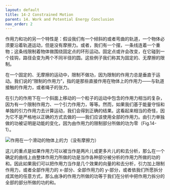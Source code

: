 ```yaml
---
layout: default
title: 14-2 Constrained Motion
parent: 14. Work and Potential Energy Conclusion
nav_order: 2
---
```

作用力和功的另一个特性是：假设我们有一个倾斜的或者弯曲的轨道，一个物体必须要沿着轨道运动，但是没有摩擦力。或者，我们有一个摆，一条线连着一个重物；这条线限制着物体做围绕固定点的环形运动。固定点或许会改变，在它碰到一个挂钩，路径会变为两个不同半径的圆。这些例子我们称其为固定的、无摩擦的限制。

在一个固定的、无摩擦的运动中，限制不做功，因为限制的作用力总是垂直于运动。我们说的“限制的作用力”，指的是那些直接作用在物体上的作用力——与轨道接触的作用力，或者绳子的张力。

在引力的作用下在一个斜面上移动的一个粒子的运动中包含的作用力相当的复杂，因为有一个限制作用力、一个引力作用力，等等。然而，如果我们基于能量守恒和单独的引力作用力去计算运动，我们会得到正确的结果。这看起来相当的奇怪，因为它不是严格地以正确的方式去做的——我们应该使用全部的作用力。由引力单独做的功被证明是动能的变化，因为由作用力的限制部分所做的功为零（Fig.14-1）。

![作用在一个滑动的物体上的力（没有摩擦力）]({{"/assets/volume-1/fig-14-1.png"|relative_url}})

这儿的重点是如果作用力可以被当作是两片儿或更多片儿的和去分析，那么在一个确定的曲线上由整体作用力所做的功是当作各种部分被分析的作用力所做的功的和。因此如果我们可以把作用力当作是几个效果的向量的和去分析，引力加上限制作用力，或者全部作用力的 x-部分、全部作用力的 y-部分，或者依我们所愿拆分成其他的任意方式，那么由净的作用力所做的功等于我们在分析中把作用力拆分的全部的部分所做的功的和。
